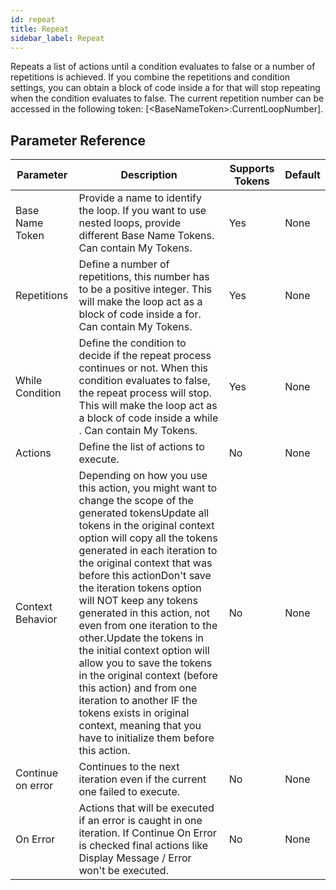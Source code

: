 ```yaml
---
id: repeat
title: Repeat
sidebar_label: Repeat
---
```



Repeats a list of actions until a condition evaluates to false or a number of repetitions is achieved. If you combine the repetitions and condition settings, you can obtain a block of code inside a for that will stop repeating when the condition evaluates to false. The current repetition number can be accessed in the following token: [&lt;BaseNameToken&gt;:CurrentLoopNumber].

## Parameter Reference
| Parameter | Description | Supports Tokens | Default |
| -- | -- | -- | -- |
| Base Name Token | Provide a name to identify the loop. If you want to use nested loops, provide different Base Name Tokens. Can contain My Tokens. | Yes | None |
| Repetitions | Define a number of repetitions, this number has to be a positive integer. This will make the loop act as a block of code inside a for. Can contain My Tokens. | Yes | None |
| While Condition | Define the condition to decide if the repeat process continues or not. When this condition evaluates to false, the repeat process will stop. This will make the loop act as a block of code inside a while . Can contain My Tokens. | Yes | None |
| Actions | Define the list of actions to execute. | No | None |
| Context Behavior | Depending on how you use this action, you might want to change the scope of the generated tokensUpdate all tokens in the original context option will copy all the tokens generated in each iteration to the original context that was before this actionDon't save the iteration tokens option will NOT keep any tokens generated in this action, not even from one iteration to the other.Update the tokens in the initial context option will allow you to save the tokens in the original context (before this action) and from one iteration to another IF the tokens exists in original context, meaning that you have to initialize them before this action. | No | None |
| Continue on error | Continues to the next iteration even if the current one failed to execute. | No | None |
| On Error | Actions that will be executed if an error is caught in one iteration. If Continue On Error is checked final actions like Display Message / Error won't be executed. | No | None |
